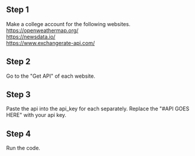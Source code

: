## Step 1

Make a college account for the following websites.<br>
https://openweathermap.org/ <br>
https://newsdata.io/ <br>
https://www.exchangerate-api.com/<br>

## Step 2

Go to the "Get API" of each website.

## Step 3

Paste the api into the api_key for each separately.
Replace the "#API GOES HERE" with your api key.

## Step 4

Run the code.
